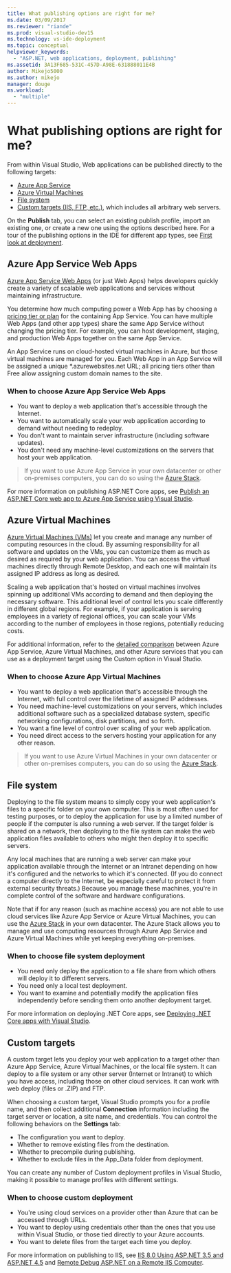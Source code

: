 ```yaml
---
title: What publishing options are right for me?
ms.date: 03/09/2017
ms.reviewer: "riande"
ms.prod: visual-studio-dev15
ms.technology: vs-ide-deployment
ms.topic: conceptual
helpviewer_keywords:
  - "ASP.NET, web applications, deployment, publishing"
ms.assetid: 3A13F685-531C-457D-A98E-631888011E4B
author: Mikejo5000
ms.author: mikejo
manager: douge
ms.workload:
  - "multiple"
---
```

# What publishing options are right for me?

From within Visual Studio, Web applications can be published directly to the following targets:

- [Azure App Service](#azure-app-service)
- [Azure Virtual Machines](#azure-virtual-machines)
- [File system](#file-system)
- [Custom targets (IIS, FTP, etc.)](#custom-targets), which includes all arbitrary web servers.

On the **Publish** tab, you can select an existing publish profile, import an existing one, or create a new one using the options described here. For a tour of the publishing options in the IDE for different app types, see [First look at deployment](../../deployment/deploying-applications-services-and-components.md).

## Azure App Service Web Apps

[Azure App Service Web Apps](/azure/app-service/app-service-web-overview) (or just Web Apps) helps developers quickly create a variety of scalable web applications and services without maintaining infrastructure.

You determine how much computing power a Web App has by choosing a [pricing tier or plan](/azure/app-service/azure-web-sites-web-hosting-plans-in-depth-overview) for the containing App Service. You can have multiple Web Apps (and other app types) share the same App Service without changing the pricing tier. For example, you can host development, staging, and production Web Apps together on the same App Service.

An App Service runs on cloud-hosted virtual machines in Azure, but those virtual machines are managed for you. Each Web App in an App Service will be assigned a unique \*.azurewebsites.net URL; all pricing tiers other than Free allow assigning custom domain names to the site.

### When to choose Azure App Service Web Apps

- You want to deploy a web application that's accessible through the Internet.
- You want to automatically scale your web application according to demand without needing to redeploy.
- You don't want to maintain server infrastructure (including software updates).
- You don't need any machine-level customizations on the servers that host your web application.

> If you want to use Azure App Service in your own datacenter or other on-premises computers, you can do so using the [Azure Stack](https://azure.microsoft.com/overview/azure-stack/).

For more information on publishing ASP.NET Core apps, see [Publish an ASP.NET Core web app to Azure App Service using Visual Studio](/aspnet/core/tutorials/publish-to-azure-webapp-using-vs).

## Azure Virtual Machines

[Azure Virtual Machines (VMs)](https://azure.microsoft.com/documentation/services/virtual-machines/) let you create and manage any number of computing resources in the cloud. By assuming responsibility for all software and updates on the VMs, you can customize them as much as desired as required by your web application. You can access the virtual machines directly through Remote Desktop, and each one will maintain its assigned IP address as long as desired.

Scaling a web application that's hosted on virtual machines involves spinning up additional VMs according to demand and then deploying the necessary software. This additional level of control lets you scale differently in different global regions. For example, if your application is serving employees in a variety of regional offices, you can scale your VMs according to the number of employees in those regions, potentially reducing costs.

For additional information, refer to the [detailed comparison](https://azure.microsoft.com/documentation/articles/choose-web-site-cloud-service-vm/) between Azure App Service, Azure Virtual Machines, and other Azure services that you can use as a deployment target using the Custom option in Visual Studio.

### When to choose Azure App Virtual Machines

- You want to deploy a web application that's accessible through the Internet, with full control over the lifetime of assigned IP addresses.
- You need machine-level customizations on your servers, which includes additional software such as a specialized database system, specific networking configurations, disk partitions, and so forth.
- You want a fine level of control over scaling of your web application.
- You need direct access to the servers hosting your application for any other reason.

> If you want to use Azure Virtual Machines in your own datacenter or other on-premises computers, you can do so using the [Azure Stack](https://azure.microsoft.com/overview/azure-stack/).


## File system

Deploying to the file system means to simply copy your web application's files to a specific folder on your own computer. This is most often used for testing purposes, or to deploy the application for use by a limited number of people if the computer is also running a web server. If the target folder is shared on a network, then deploying to the file system can make the web application files available to others who might then deploy it to specific servers.

Any local machines that are running a web server can make your application available through the Internet or an Intranet depending on how it's configured and the networks to which it's connected. (If you do connect a computer directly to the Internet, be especially careful to protect it from external security threats.) Because you manage these machines, you're in complete control of the software and hardware configurations.

Note that if for any reason (such as machine access) you are not able to use cloud services like Azure App Service or Azure Virtual Machines, you can use the [Azure Stack](https://azure.microsoft.com/overview/azure-stack/) in your own datacenter. The Azure Stack allows you to manage and use computing resources through Azure App Service and Azure Virtual Machines while yet keeping everything on-premises.

### When to choose file system deployment

- You need only deploy the application to a file share from which others will deploy it to different servers.
- You need only a local test deployment.
- You want to examine and potentially modify the application files independently before sending them onto another deployment target.

For more information on deploying .NET Core apps, see [Deploying .NET Core apps with Visual Studio](/dotnet/core/deploying/deploy-with-vs).

## Custom targets

A custom target lets you deploy your web application to a target other than Azure App Service, Azure Virtual Machines, or the local file system. It can deploy to a file system or any other server (Internet or Intranet) to which you have access, including those on other cloud services. It can work with web deploy (files or .ZIP) and FTP.

When choosing a custom target, Visual Studio prompts you for a profile name, and then collect additional **Connection** information including the target server or location, a site name, and credentials. You can control the following behaviors on the **Settings** tab:

- The configuration you want to deploy.
- Whether to remove existing files from the destination.
- Whether to precompile during publishing.
- Whether to exclude files in the App_Data folder from deployment.

You can create any number of Custom deployment profiles in Visual Studio, making it possible to manage profiles with different settings.

### When to choose custom deployment

- You're using cloud services on a provider other than Azure that can be accessed through URLs.
- You want to deploy using credentials other than the ones that you use within Visual Studio, or those tied directly to your Azure accounts.
- You want to delete files from the target each time you deploy.

For more information on publishing to IIS, see [IIS 8.0 Using ASP.NET 3.5 and ASP.NET 4.5](/iis/get-started/whats-new-in-iis-8/iis-80-using-aspnet-35-and-aspnet-45) and [Remote Debug ASP.NET on a Remote IIS Computer](../../debugger/remote-debugging-aspnet-on-a-remote-iis-7-5-computer.md).
